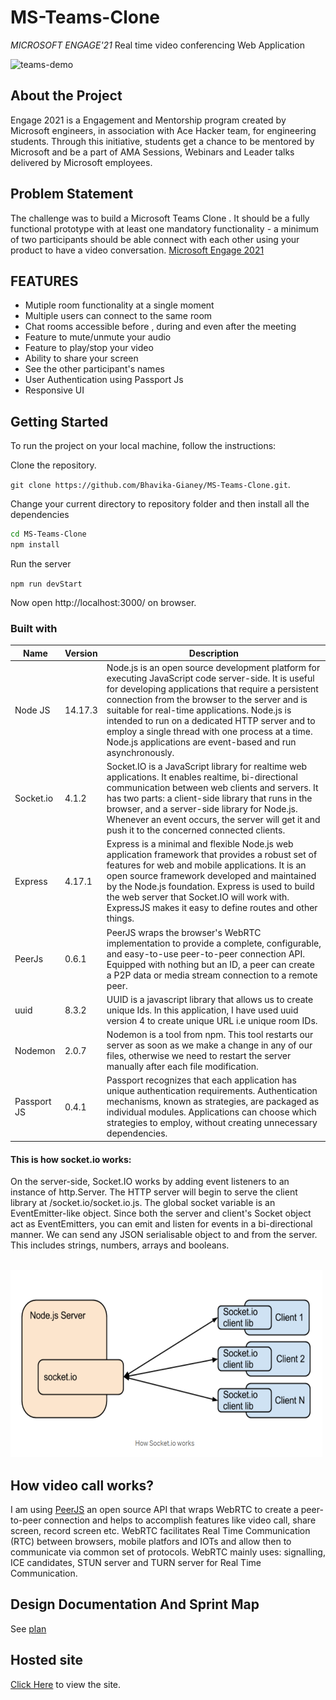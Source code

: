# MS-Teams-Clone
_MICROSOFT ENGAGE'21_
Real time video conferencing Web Application 


![teams-demo](https://user-images.githubusercontent.com/63343906/125576725-080ced51-4138-48be-be60-75c04e72d1e6.PNG)



## About the Project
Engage 2021 is a Engagement and Mentorship program created by Microsoft engineers, in association with Ace Hacker team, for engineering students. Through this initiative, students get a chance to be mentored by Microsoft and be a part of AMA Sessions, Webinars and Leader talks delivered by Microsoft employees.

## Problem Statement
The challenge was to build a Microsoft Teams Clone . It should be a fully functional prototype with at least one mandatory functionality - a minimum of two participants should be able connect with each other using your product to have a video conversation. [Microsoft Engage 2021](https://microsoft.acehacker.com/engage2021/)

## FEATURES
* Mutiple room functionality at a single moment
* Multiple users can connect to the same room
* Chat rooms accessible before , during and even after the meeting 
* Feature to mute/unmute your audio
* Feature to play/stop your video
* Ability to share your screen
* See the other participant's names
* User Authentication using Passport Js
* Responsive UI


## Getting Started
To run the project on your local machine, follow the instructions:

Clone the repository.

`git clone https://github.com/Bhavika-Gianey/MS-Teams-Clone.git`.

Change your current directory to repository folder and then install all the dependencies
```bash
cd MS-Teams-Clone
npm install
```

Run the server

`npm run devStart`

Now open http://localhost:3000/ on browser.



### Built with
| Name | Version | Description
| ------ | ------ | ------ |
| Node JS | 14.17.3 | Node.js is an open source development platform for executing JavaScript code server-side. It is useful for developing applications that require a persistent connection from the browser to the server and is suitable for real-time applications. Node.js is intended to run on a dedicated HTTP server and to employ a single thread with one process at a time. Node.js applications are event-based and run asynchronously.  |
| Socket.io | 4.1.2 | Socket.IO is a JavaScript library for realtime web applications. It enables realtime, bi-directional communication between web clients and servers. It has two parts: a client-side library that runs in the browser, and a server-side library for Node.js. Whenever an event occurs, the server will get it and push it to the concerned connected clients. |
| Express | 4.17.1 | Express is a minimal and flexible Node.js web application framework that provides a robust set of features for web and mobile applications. It is an open source framework developed and maintained by the Node.js foundation. Express is used to build the web server that Socket.IO will work with. ExpressJS makes it easy to define routes and other things. |
| PeerJs |  0.6.1 | PeerJS wraps the browser's WebRTC implementation to provide a complete, configurable, and easy-to-use peer-to-peer connection API. Equipped with nothing but an ID, a peer can create a P2P data or media stream connection to a remote peer. |
| uuid | 8.3.2 | UUID is a javascript library that allows us to create unique Ids. In this application, I have used uuid version 4 to create unique URL i.e unique room IDs. |
| Nodemon | 2.0.7 | Nodemon is a tool from npm. This tool restarts our server as soon as we make a change in any of our files, otherwise we need to restart the server manually after each file modification. |
| Passport JS | 0.4.1 | Passport recognizes that each application has unique authentication requirements. Authentication mechanisms, known as strategies, are packaged as individual modules. Applications can choose which strategies to employ, without creating unnecessary dependencies. |


#### This is how socket.io works:</br>
On the server-side, Socket.IO works by adding event listeners to an instance of http.Server. The HTTP server will begin to serve the client library at /socket.io/socket.io.js. The global socket variable is an EventEmitter-like object. Since both the server and client's Socket object act as EventEmitters, you can emit and listen for events in a bi-directional manner. We can send any JSON serialisable object to and from the server. This includes strings, numbers, arrays and booleans. </br> </br>

<img src="https://github.com/AJgthb2002/WeTalk/blob/4f7422b6537b01926390cbb1611b7238d82c919c/screenshots/socketio_working_1.png" alt="socketio_working" width="500"     height="300" margin-left ="auto" margin-right="auto" />


## How video call works?

I am using [PeerJS](https://peerjs.com/) an open source API that wraps WebRTC to create a peer-to-peer connection and helps to accomplish features like video call, share screen, record screen etc. WebRTC facilitates Real Time Communication (RTC) between browsers, mobile platfors and IOTs and allow then to communicate via common set of protocols. WebRTC mainly uses: signalling, ICE candidates, STUN server and TURN server for Real Time Communication.



## Design Documentation And Sprint Map

See [plan](https://docs.google.com/document/d/1qQZEzLoVL_Eaf6fwkQQ0P_8GfhUdjHAQ8GGDxShf4bE/edit#heading=h.mbjsiz6n6jlo)


## Hosted site

[Click Here](https://engage-21-teams-clone.herokuapp.com/home) to view the site.





